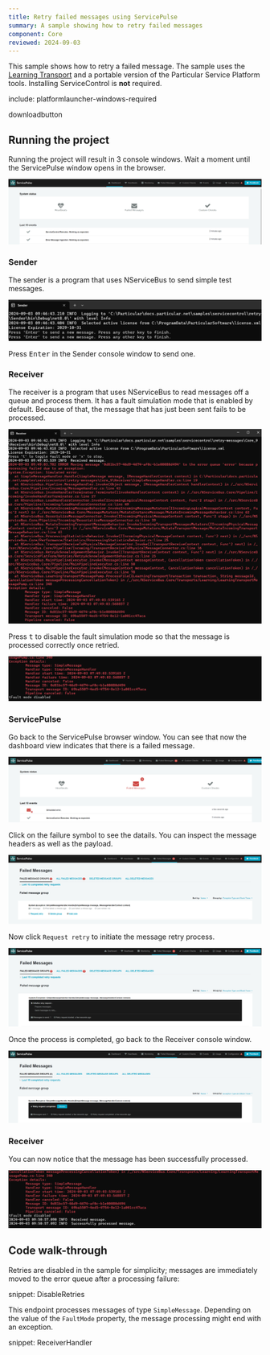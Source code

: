 ```yaml
---
title: Retry failed messages using ServicePulse
summary: A sample showing how to retry failed messages
component: Core
reviewed: 2024-09-03
---
```


This sample shows how to retry a failed message. The sample uses the [Learning Transport](/transports/learning/) and a portable version of the Particular Service Platform tools. Installing ServiceControl is **not** required.

include: platformlauncher-windows-required

downloadbutton

## Running the project

Running the project will result in 3 console windows. Wait a moment until the ServicePulse window opens in the browser.

![service-pulse-fresh](service-pulse-fresh.png)

### Sender

The sender is a program that uses NServiceBus to send simple test messages.

![send-a-message](send-a-message.png)

Press <kbd>Enter</kbd> in the Sender console window to send one.

### Receiver

The receiver is a program that uses NServiceBus to read messages off a queue and process them. It has a fault simulation mode that is enabled by default. Because of that, the message that has just been sent fails to be processed.

![receiver-error](receiver-error.png)

Press <kbd>t</kbd> to disable the fault simulation mode so that the message is processed correctly once retried.

![receiver-fault-mode-disabled](receiver-fault-mode-disabled.png)

### ServicePulse

Go back to the ServicePulse browser window. You can see that now the dashboard view indicates that there is a failed message. 

![service-pulse-dash-error](service-pulse-dash-error.png)

Click on the failure symbol to see the datails. You can inspect the message headers as well as the payload.

![service-pulse-error-details](service-pulse-error-details.png)

Now click `Request retry` to initiate the message retry process.

![service-pulse-retry-in-progress](service-pulse-retry-in-progress.png)

Once the process is completed, go back to the Receiver console window.

![service-pulse-retry-completed](service-pulse-retry-completed.png)

### Receiver

You can now notice that the message has been successfully processed.

![receiver-retry-completed](receiver-retry-completed.png)

## Code walk-through

Retries are disabled in the sample for simplicity; messages are immediately moved to the error queue after a processing failure:

snippet: DisableRetries

This endpoint processes messages of type `SimpleMessage`. Depending on the value of the `FaultMode` property, the message processing might end with an exception.

snippet: ReceiverHandler